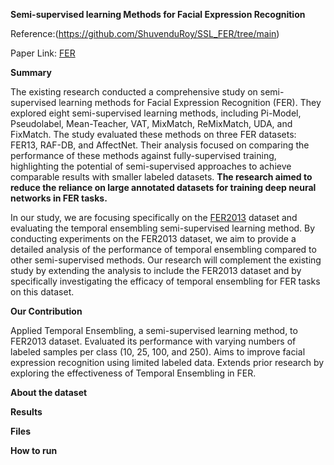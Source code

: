 **Semi-supervised learning Methods for Facial Expression Recognition**

Reference:(https://github.com/ShuvenduRoy/SSL_FER/tree/main)

Paper Link: [FER](https://arxiv.org/pdf/2208.00544v1.pdf)

**Summary**

The existing research conducted a comprehensive study on semi-supervised learning methods for Facial Expression Recognition (FER). They explored eight semi-supervised learning methods, including Pi-Model, Pseudolabel, Mean-Teacher, VAT, MixMatch, ReMixMatch, UDA, and FixMatch. The study evaluated these methods on three FER datasets: FER13, RAF-DB, and AffectNet. Their analysis focused on comparing the performance of these methods against fully-supervised training, highlighting the potential of semi-supervised approaches to achieve comparable results with smaller labeled datasets. **The research aimed to reduce the reliance on large annotated datasets for training deep neural networks in FER tasks.**

In our study, we are focusing specifically on the [FER2013](https://www.kaggle.com/datasets/msambare/fer2013) dataset and evaluating the temporal ensembling semi-supervised learning method. By conducting experiments on the FER2013 dataset, we aim to provide a detailed analysis of the performance of temporal ensembling compared to other semi-supervised methods. Our research will complement the existing study by extending the analysis to include the FER2013 dataset and by specifically investigating the efficacy of temporal ensembling for FER tasks on this dataset.

**Our Contribution**

Applied Temporal Ensembling, a semi-supervised learning method, to FER2013 dataset.
Evaluated its performance with varying numbers of labeled samples per class (10, 25, 100, and 250).
Aims to improve facial expression recognition using limited labeled data.
Extends prior research by exploring the effectiveness of Temporal Ensembling in FER.

**About the dataset**

**Results**

**Files**

**How to run**
